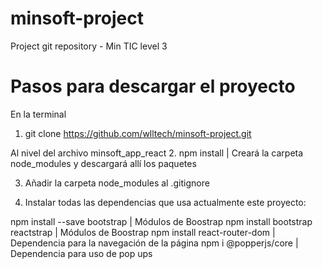 # minsoft-project
Project git repository - Min TIC level 3

# Pasos para descargar el proyecto

En la terminal
1. git clone https://github.com/wlltech/minsoft-project.git

Al nivel del archivo minsoft_app_react
2. npm install | Creará la carpeta node_modules y descargará allí los paquetes

3. Añadir la carpeta node_modules al .gitignore

4. Instalar todas las dependencias que usa actualmente este proyecto:

npm install --save bootstrap        | Módulos de Boostrap
npm install bootstrap reactstrap    | Módulos de Boostrap
npm install react-router-dom        | Dependencia para la navegación de la página
npm i @popperjs/core                | Dependencia para uso de pop ups